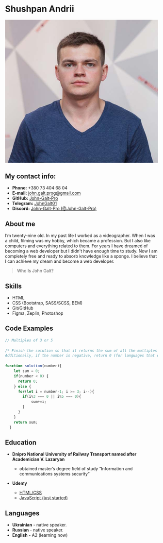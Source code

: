 # Shushpan Andrii

![Alt-myPhoto](MyPhoto.jpg "MyPhoto")

## My contact info:
* **Phone:** +380 73 404 68 04
* **E-mail:** john.galt.prog@gmail.com
* **GitHub:** [John-Galt-Pro](https://github.com/John-Galt-Pro "MyGitHub")
* **Telegram:** [JohnGalt01](https://t.me/JohnGalt01 "MyTelegram")
* **Discord:** [John-Galt-Pro (@John-Galt-Pro)](https://discord.gg/QvEYg7EaQ4 "MyDiscord")

## About me
I’m twenty-nine old. In my past life I worked as a videographer. When I was a child, filming was my hobby, which became a profession. But I also like computers and everything related to them. For years I have dreamed of becoming a web developer but I didn't have enough time to study. Now I am completely free and ready to absorb knowledge like a sponge. I believe that I can achieve my dream and become a web developer.

> Who Is John Galt?

## Skills
* HTML
* CSS (Bootstrap, SASS/SCSS, BEM)
* Git/GitHub
* Figma, Zeplin, Photoshop

## Code Examples
```javascript
// Multiples of 3 or 5

/* Finish the solution so that it returns the sum of all the multiples of 3 or 5 below the number passed in. 
Additionally, if the number is negative, return 0 (for languages that do have them). */

function solution(number){
    let sum = 0;
    if(number < 0) {
      return 0;
    } else {
      for(let i = number-1; i >= 3; i--){
        if(i%3 === 0 || i%5 === 0){
            sum+=i;
        }
      }
    }
    return sum;
  }
```

## Education
* **Dnipro National University of Railway Transport named after Academician V. Lazaryan**
    + obtained master’s degree field of study “Information and communications systems security”

* **Udemy**
    + [HTML/CSS](https://www.udemy.com/course/webdeveloper/ "WEB-разработчик 2022")
    + [JavaScript (just started)](https://www.udemy.com/course/javascript_full/ "Полный курс по JavaScript + React - с нуля до результата")

## Languages
* **Ukrainian** - native speaker.
* **Russian** - native speaker.
* **English** - A2 (learning now)
